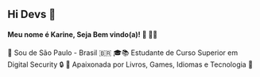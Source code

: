 ## Hi Devs 👋

#### Meu nome é Karine, Seja Bem vindo(a)! 🥰 🏳️‍🌈
📌   Sou de São Paulo - Brasil 🇧🇷
🎓📚 Estudante de Curso Superior em Digital Security 🔒
💜   Apaixonada por Livros, Games, Idiomas e Tecnologia  💜



<!--
**karineyasmin/karineyasmin** is a ✨ _special_ ✨ repository because its `README.md` (this file) appears on your GitHub profile.

Here are some ideas to get you started:

- 🔭 I’m currently working on ...
- 🌱 I’m currently learning ...
- 👯 I’m looking to collaborate on ...
- 🤔 I’m looking for help with ...
- 💬 Ask me about ...
- 📫 How to reach me: ...
- 😄 Pronouns: ...
- ⚡ Fun fact: ...
-->
